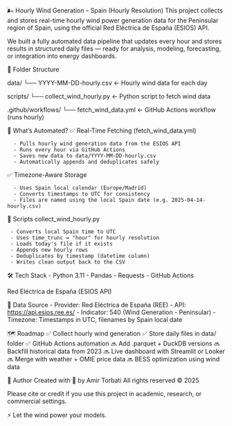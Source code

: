 🌬️ Hourly Wind Generation – Spain (Hourly Resolution)
This project collects and stores real-time hourly wind power generation data for the Peninsular region of Spain, using the official Red Eléctrica de España (ESIOS) API.

We built a fully automated data pipeline that updates every hour and stores results in structured daily files — ready for analysis, modeling, forecasting, or integration into energy dashboards.

📁 Folder Structure

data/
└── YYYY-MM-DD-hourly.csv     ← Hourly wind data for each day

scripts/
└── collect_wind_hourly.py    ← Python script to fetch wind data

.github/workflows/
└── fetch_wind_data.yml       ← GitHub Actions workflow (runs hourly)

🔄 What’s Automated?
✅ Real-Time Fetching (fetch_wind_data.yml)

      - Pulls hourly wind generation data from the ESIOS API
      - Runs every hour via GitHub Actions
      - Saves new data to data/YYYY-MM-DD-hourly.csv
      - Automatically appends and deduplicates safely

✅ Timezone-Aware Storage

      - Uses Spain local calendar (Europe/Madrid)
      - Converts timestamps to UTC for consistency
      - Files are named using the local Spain date (e.g. 2025-04-14-hourly.csv)

🧠 Scripts
collect_wind_hourly.py

     - Converts local Spain time to UTC
     - Uses time_trunc = "hour" for hourly resolution
     - Loads today's file if it exists
     - Appends new hourly rows
     - Deduplicates by timestamp (datetime column)
     - Writes clean output back to the CSV

🛠 Tech Stack
     - Python 3.11
     - Pandas
     - Requests
     - GitHub Actions

Red Eléctrica de España (ESIOS API)

📡 Data Source
    - Provider: Red Eléctrica de España (REE)
    - API: https://api.esios.ree.es/
    - Indicator: 540 (Wind Generation - Peninsular)
    - Timezone: Timestamps in UTC, filenames by Spain local date

🗺️ Roadmap
✅ Collect hourly wind generation
✅ Store daily files in data/ folder
✅ GitHub Actions automation
🔜 Add .parquet + DuckDB versions
🔜 Backfill historical data from 2023
🔜 Live dashboard with Streamlit or Looker
🔜 Merge with weather + OMIE price data
🔜 BESS optimization using wind data

👤 Author
Created with 💨 by Amir Torbati
All rights reserved © 2025

Please cite or credit if you use this project in academic, research, or commercial settings.

⚡ Let the wind power your models.
